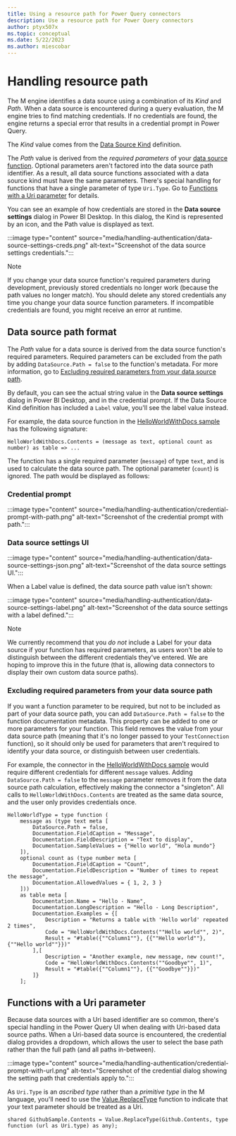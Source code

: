 ```yaml
---
title: Using a resource path for Power Query connectors
description: Use a resource path for Power Query connectors
author: ptyx507x
ms.topic: conceptual
ms.date: 5/22/2023
ms.author: miescobar
---
```


# Handling resource path

The M engine identifies a data source using a combination of its _Kind_ and _Path_. When a data source is encountered during a query evaluation, the M engine tries to find matching credentials. If no credentials are found, the engine returns a special error that results in a credential prompt in Power Query.

The _Kind_ value comes from the [Data Source Kind](HandlingDataAccess.md#data-source-kind) definition.

The _Path_ value is derived from the _required parameters_ of your [data source function](HandlingDataAccess.md#data-source-functions). Optional parameters aren't factored into the data source path identifier. As a result, all data source functions associated with a data source kind must have the same parameters. There's special handling for functions that have a single parameter of type `Uri.Type`. Go to [Functions with a Uri parameter](#functions-with-a-uri-parameter) for details.

You can see an example of how credentials are stored in the **Data source settings** dialog in Power BI Desktop. In this dialog, the Kind is represented by an icon, and the Path value is displayed as text.

:::image type="content" source="media/handling-authentication/data-source-settings-creds.png" alt-text="Screenshot of the data source settings credentials.":::

>[!NOTE]
> If you change your data source function's required parameters during development, previously stored credentials no longer work (because the path values no longer match). You should delete any stored credentials any time you change your data source function parameters. If incompatible credentials are found, you might receive an error at runtime.

## Data source path format

The _Path_ value for a data source is derived from the data source function's required parameters. Required parameters can be excluded from the path by adding `DataSource.Path = false` to the function's metadata. For more information, go to [Excluding required parameters from your data source path](#excluding-required-parameters-from-your-data-source-path).

By default, you can see the actual string value in the **Data source settings** dialog in Power BI Desktop, and in the credential prompt. If the Data Source Kind definition has included a `Label` value, you'll see the label value instead.

For example, the data source function in the [HelloWorldWithDocs sample](https://github.com/Microsoft/DataConnectors/tree/master/samples/HelloWorldWithDocs) has the following signature:

```powerquery-m
HelloWorldWithDocs.Contents = (message as text, optional count as number) as table => ...
```

The function has a single required parameter (`message`) of type `text`, and is used to calculate the data source path. The optional parameter (`count`) is ignored. The path would be displayed as follows:

### Credential prompt

:::image type="content" source="media/handling-authentication/credential-prompt-with-path.png" alt-text="Screenshot of the credential prompt with path.":::

### Data source settings UI

:::image type="content" source="media/handling-authentication/data-source-settings-json.png" alt-text="Screenshot of the data source settings UI.":::

When a Label value is defined, the data source path value isn't shown:

:::image type="content" source="media/handling-authentication/data-source-settings-label.png" alt-text="Screenshot of the data source settings with a label defined.":::

>[!NOTE]
> We currently recommend that you _do not_ include a Label for your data source if your function has required parameters, as users won't be able to distinguish between the different credentials they've entered. We are hoping to improve this in the future (that is, allowing data connectors to display their own custom data source paths).

### Excluding required parameters from your data source path

If you want a function parameter to be required, but not to be included as part of your data source path, you can add `DataSource.Path = false` to the function documentation metadata. This property can be added to one or more parameters for your function. This field removes the value from your data source path (meaning that it's no longer passed to your `TestConnection` function), so it should only be used for parameters that aren't required to identify your data source, or distinguish between user credentials.

For example, the connector in the [HelloWorldWithDocs sample](https://github.com/Microsoft/DataConnectors/tree/master/samples/HelloWorldWithDocs) would require different credentials for different `message` values.
Adding `DataSource.Path = false` to the `message` parameter removes it from the data source path calculation, effectively making the connector a "singleton". All calls to `HelloWorldWithDocs.Contents` are treated as the same data source, and the user only provides credentials once.

```powerquery-m
HelloWorldType = type function (
    message as (type text meta [
        DataSource.Path = false,
        Documentation.FieldCaption = "Message",
        Documentation.FieldDescription = "Text to display",
        Documentation.SampleValues = {"Hello world", "Hola mundo"}
    ]),
    optional count as (type number meta [
        Documentation.FieldCaption = "Count",
        Documentation.FieldDescription = "Number of times to repeat the message",
        Documentation.AllowedValues = { 1, 2, 3 }
    ]))
    as table meta [
        Documentation.Name = "Hello - Name",
        Documentation.LongDescription = "Hello - Long Description",
        Documentation.Examples = {[
            Description = "Returns a table with 'Hello world' repeated 2 times",
            Code = "HelloWorldWithDocs.Contents(""Hello world"", 2)",
            Result = "#table({""Column1""}, {{""Hello world""}, {""Hello world""}})"
        ],[
            Description = "Another example, new message, new count!",
            Code = "HelloWorldWithDocs.Contents(""Goodbye"", 1)",
            Result = "#table({""Column1""}, {{""Goodbye""}})"
        ]}
    ];
```

## Functions with a Uri parameter

Because data sources with a Uri based identifier are so common, there's special handling in the Power Query UI when dealing with Uri-based data source paths. When a Uri-based data source is encountered, the credential dialog provides a dropdown, which allows the user to select the base path rather than the full path (and all paths in-between).

:::image type="content" source="media/handling-authentication/credential-prompt-with-url.png" alt-text="Screenshot of the credential dialog showing the setting path that credentials apply to.":::

As `Uri.Type` is an _ascribed type_ rather than a _primitive type_ in the M language, you'll need to use the [Value.ReplaceType](/powerquery-m/value-replacetype) function to indicate that your text parameter should be treated as a Uri.

```powerquery-m
shared GithubSample.Contents = Value.ReplaceType(Github.Contents, type function (url as Uri.type) as any);
```
